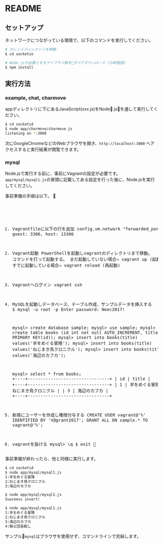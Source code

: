 # README

## セットアップ
ネットワークにつながっている環境で、以下のコマンドを実行してください。
```bash
# カレントディレクトリを移動
$ cd socketio

# Node.jsが必要とするライブラリ群をすべてダウンロード (14M程度)
$ npm install
```

## 実行方法
### example, chat, charmove
appディレクトリに下にあるJavaScript(xxx.js)をNode.jsを通して実行してください。
```bash
$ cd socketid
$ node app/charmove/charmove.js
listening on *:3000
```

次にGoogleChromeなどのWebブラウザを開き、`http://localhost:3000` へアクセスすると実行結果が閲覧できます。

### mysql
Node.jsで実行する前に、事前にVagrantの設定が必要です。
`app/mysql/mysql1.js`の冒頭に記載してある設定を行った後に、Node.jsを実行してください。

事前準備の手順は以下。
<pre>
  1. Vagrantfileに以下の行を追加
       config.vm.network "forwarded_port", guest: 3306, host: 13306

  2. Vagrant起動
       PowerShellを起動しvagrantのディレクトリまで移動。
	   コマンドを打って起動する。
           まだ起動していない場合→ vagrant up      (起動)
           すでに起動している場合→ vagrant reload  (再起動)

  3. Vagrantへログイン
       vagrant ssh

  4. MySQLを起動しデータベース、テーブル作成、サンプルデータを挿入する
       $ mysql -u root -p
	   Enter password: Neec2017!

       mysql> create database sample;
	   mysql> use sample;
	   mysql> create table books (id int not null AUTO_INCREMENT, title varchar(64), PRIMARY KEY(id)); 
	   mysql> insert into books(title) values('羊をめぐる冒険');
 	   mysql> insert into books(title) values('ねじまき鳥クロニクル');
	   mysql> insert into books(title) values('海辺のカフカ');

	   mysql> select * from books;
	   +----+--------------------------------+
       | id | title                          |
       +----+--------------------------------+
       |  1 | 羊をめぐる冒険                 |
       |  2 | ねじまき鳥クロニクル           |
       |  3 | 海辺のカフカ                   |
       +----+--------------------------------+

5. 新規にユーザーを作成し権限付与する
       CREATE USER vagrant@'%' IDENTIFIED BY 'V@grant2017';
	   GRANT ALL ON sample.* TO vagrant@'%';

6. vagrantを抜ける
       mysql> \q
	   $ exit
</pre>

事前準備が終わったら、他と同様に実行します。
```bash
$ cd socketid
$ node app/mysql/mysql1.js
1:羊をめぐる冒険
2:ねじまき鳥クロニクル
3:海辺のカフカ

$ node app/mysql/mysql2.js 
Suuceess insert!

$ node app/mysql/mysql1.js 
1:羊をめぐる冒険
2:ねじまき鳥クロニクル
3:海辺のカフカ
4:騎士団長殺し
```
サンプル`mysql`はブラウザを使用せず、コマンドラインで完結します。
